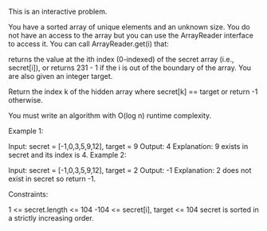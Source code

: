 This is an interactive problem.

You have a sorted array of unique elements and an unknown size. You do not have an access to the array but you can use the ArrayReader interface to access it. You can call ArrayReader.get(i) that:

returns the value at the ith index (0-indexed) of the secret array (i.e., secret[i]), or
returns 231 - 1 if the i is out of the boundary of the array.
You are also given an integer target.

Return the index k of the hidden array where secret[k] == target or return -1 otherwise.

You must write an algorithm with O(log n) runtime complexity.

 

Example 1:

Input: secret = [-1,0,3,5,9,12], target = 9
Output: 4
Explanation: 9 exists in secret and its index is 4.
Example 2:

Input: secret = [-1,0,3,5,9,12], target = 2
Output: -1
Explanation: 2 does not exist in secret so return -1.
 

Constraints:

1 <= secret.length <= 104
-104 <= secret[i], target <= 104
secret is sorted in a strictly increasing order.
